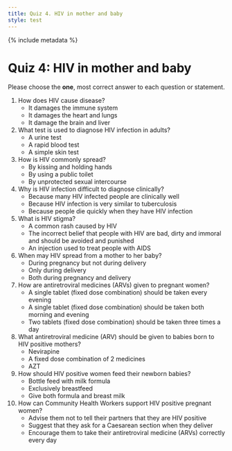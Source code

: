 ```yaml
---
title: Quiz 4. HIV in mother and baby
style: test
---
```


{% include metadata %}

# Quiz 4: HIV in mother and baby

Please choose the **one**, most correct answer to each question or statement.

1.	How does HIV cause disease?
	+	It damages the immune system
	-	It damages the heart and lungs
	-	It damage the brain and liver
2.	What test is used to diagnose HIV infection in adults?
	-	A urine test
	+	A rapid blood test
	-	A simple skin test
3.	How is HIV commonly spread?
	-	By kissing and holding hands
	-	By using a public toilet
	+	By unprotected sexual intercourse
4.	Why is HIV infection difficult to diagnose clinically?
	+	Because many HIV infected people are clinically well
	-	Because HIV infection is very similar to tuberculosis
	-	Because people die quickly when they have HIV infection
5.	What is HIV stigma?
	-	A common rash caused by HIV
	+	The incorrect belief that people with HIV are bad, dirty and immoral and should be avoided and punished
	-	An injection used to treat people with AIDS
6.	When may HIV spread from a mother to her baby?
	-	During pregnancy but not during delivery
	-	Only during delivery
	+	Both during pregnancy and delivery
7.	How are antiretroviral medicines (ARVs) given to pregnant women?
	+	A single tablet (fixed dose combination) should be taken every evening
	-	A single tablet (fixed dose combination) should be taken both morning and evening
	-	Two tablets (fixed dose combination) should be taken three times a day
8.	What antiretroviral medicine (ARV) should be given to babies born to HIV positive mothers?
	+	Nevirapine
	-	A fixed dose combination of 2 medicines
	-	AZT
9.	How should HIV positive women feed their newborn babies?
	-	Bottle feed with milk formula
	+	Exclusively breastfeed
	-	Give both formula and breast milk
10.	How can Community Health Workers support HIV positive pregnant women?
	-	Advise them not to tell their partners that they are HIV positive
	-	Suggest that they ask for a Caesarean section when they deliver
	+	Encourage them to take their antiretroviral medicine (ARVs) correctly every day

